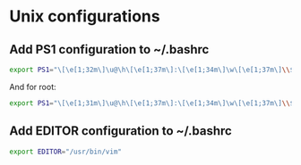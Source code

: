 # Unix configurations

## Add PS1 configuration to ~/.bashrc

```sh
export PS1="\[\e[1;32m\]\u@\h\[\e[1;37m\]:\[\e[1;34m\]\w\[\e[1;37m\]\\$ \[$(tput sgr0)\]\[\e[m\]"
```

And for root:

```sh
export PS1="\[\e[1;31m\]\u@\h\[\e[1;37m\]:\[\e[1;34m\]\w\[\e[1;37m\]\\$ \[$(tput sgr0)\]\[\e[m\]"
```

## Add EDITOR configuration to ~/.bashrc

```sh
export EDITOR="/usr/bin/vim"
```
